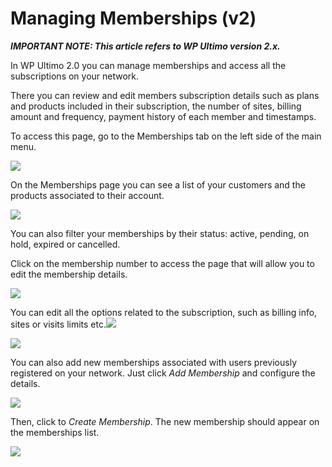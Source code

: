 # Managing Memberships (v2)

_**IMPORTANT NOTE: This article refers to WP Ultimo version 2.x.**_

In WP Ultimo 2.0 you can manage memberships and access all the subscriptions on your network.

There you can review and edit members subscription details such as plans and products included in their subscription, the number of sites, billing amount and frequency, payment history of each member and timestamps.

To access this page, go to the Memberships tab on the left side of the main menu.

![](assets/images/e4d35d62.png)

On the Memberships page you can see a list of your customers and the products associated to their account.

![](assets/images/93ca2e9d.png)

You can also filter your memberships by their status: active, pending, on hold, expired or cancelled.

Click on the membership number to access the page that will allow you to edit the membership details.

![](assets/images/efbf3f96.png)

You can edit all the options related to the subscription, such as billing info, sites or visits limits etc.![](assets/images/d2d2fd3f.png)

![](assets/images/64c29c28.png)

You can also add new memberships associated with users previously registered on your network. Just click _Add Membership_ and configure the details.

![](assets/images/b4c36ab4.png)

Then, click to _Create Membership_. The new membership should appear on the memberships list.

![](assets/images/7539dafc.png)
